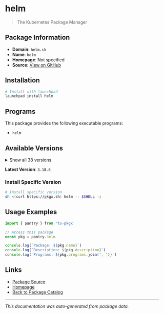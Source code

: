 # helm

> The Kubernetes Package Manager

## Package Information

- **Domain**: `helm.sh`
- **Name**: `helm`
- **Homepage**: Not specified
- **Source**: [View on GitHub](https://github.com/pkgxdev/pantry/tree/main/projects/helm.sh/package.yml)

## Installation

```bash
# Install with launchpad
launchpad install helm
```

## Programs

This package provides the following executable programs:

- `helm`

## Available Versions

<details>
<summary>Show all 38 versions</summary>

- `3.18.6`, `3.18.5`, `3.18.4`, `3.18.3`, `3.18.2`
- `3.18.1`, `3.18.0`, `3.17.4`, `3.17.3`, `3.17.2`
- `3.17.1`, `3.17.0`, `3.16.4`, `3.16.3`, `3.16.2`
- `3.16.1`, `3.16.0`, `3.15.4`, `3.15.3`, `3.15.2`
- `3.15.1`, `3.15.0`, `3.14.4`, `3.14.3`, `3.14.2`
- `3.14.1`, `3.14.0`, `3.13.3`, `3.13.2`, `3.13.1`
- `3.13.0`, `3.12.3`, `3.12.2`, `3.12.1`, `3.12.0`
- `3.11.3`, `3.11.2`, `3.11.1`

</details>

**Latest Version**: `3.18.6`

### Install Specific Version

```bash
# Install specific version
sh <(curl https://pkgx.sh) helm -- $SHELL -i
```

## Usage Examples

```typescript
import { pantry } from 'ts-pkgx'

// Access this package
const pkg = pantry.helm

console.log(`Package: ${pkg.name}`)
console.log(`Description: ${pkg.description}`)
console.log(`Programs: ${pkg.programs.join(', ')}`)
```

## Links

- [Package Source](https://github.com/pkgxdev/pantry/tree/main/projects/helm.sh/package.yml)
- [Homepage](#)
- [Back to Package Catalog](../../package-catalog.md)

---

*This documentation was auto-generated from package data.*
